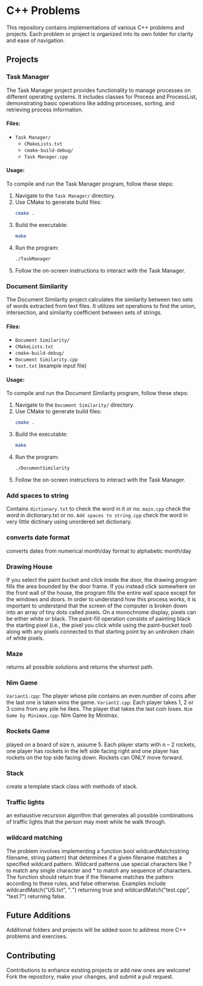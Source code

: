 # C++ Problems

This repository contains implementations of various C++ problems and projects. Each problem or project is organized into its own folder for clarity and ease of navigation.

## Projects

### Task Manager

The Task Manager project provides functionality to manage processes on different operating systems. It includes classes for Process and ProcessList, demonstrating basic operations like adding processes, sorting, and retrieving process information.

#### Files:
- `Task Manager/`
  - `CMakeLists.txt`
  - `cmake-build-debug/`
  - `Task Manager.cpp`

#### Usage:
To compile and run the Task Manager program, follow these steps:
1. Navigate to the `Task Manager/` directory.
2. Use CMake to generate build files:
     ```bash
     cmake .
     ```
3. Build the executable:
     ```bash
     make
     ```
4. Run the program:
     ```bash
     ./TaskManager
     ```
5. Follow the on-screen instructions to interact with the Task Manager.

### Document Similarity

The Document Similarity project calculates the similarity between two sets of words extracted from text files. It utilizes set operations to find the union, intersection, and similarity coefficient between sets of strings.

#### Files:
- `Document Similarity/`
- `CMakeLists.txt`
- `cmake-build-debug/`
- `Document Similarity.cpp`
- `text.txt` (example input file)

#### Usage:
To compile and run the Document Similarity program, follow these steps:
1. Navigate to the `Document Similarity/` directory.
2. Use CMake to generate build files:
     ```bash
     cmake .
     ```
3. Build the executable:
     ```bash
     make
     ```
4. Run the program:
     ```bash
     ./DocumentSimilarity
     ```
5. Follow the on-screen instructions to interact with the Task Manager.

### Add spaces to string

Contains `dictionary.txt` to check the word in it or no.
`main.cpp` check the word in dictionary.txt or no.
`Add spaces to string.cpp` check the word in very little dictinary using unordered set dictionary.

### converts date format

converts dates from numerical month/day format to alphabetic month/day


### Drawing House

If you select the paint bucket and click inside the door, the drawing program fills the area bounded by the door frame. If you instead click somewhere on the front wall of the house, the program fills the entire wall space except for the windows and doors.
In order to understand how this process works, it is important to understand that the screen of the computer is broken down into an array of tiny dots called pixels. On a monochrome display, pixels can be either white or black. The paint-fill operation consists of painting black the starting pixel (i.e., the pixel you click while using the paint-bucket tool) along with any pixels connected to that starting point by an unbroken chain of white pixels.

### Maze

returns all possible solutions and returns the shortest path.

### Nim Game

`Variant1.cpp`: The player whose pile contains an even number of coins after the last one is taken wins the game.
`Variant2.cpp`: Each player takes 1, 2 or 3 coins from any pile he likes. The player that takes the last coin loses.
`Nim Game by Minimax.cpp`: Nim Game by Minimax.

### Rockets Game

played on a board of size n, assume 5. Each player starts with n – 2 rockets, one player has rockets in the left side facing right and one player has rockets on the top side facing down. Rockets can ONLY move forward.

### Stack

create a template stack class with methods of stack.

### Traffic lights

an exhaustive recursion algorithm that generates all possible combinations of traffic lights that the person may meet while he walk through.

### wildcard matching

The problem involves implementing a function bool wildcardMatch(string filename, string pattern) that determines if a given filename matches a specified wildcard pattern. 
Wildcard patterns use special characters like ? to match any single character and * to match any sequence of characters. 
The function should return true if the filename matches the pattern according to these rules, and false otherwise. 
Examples include wildcardMatch("US.txt", "*.*") returning true and wildcardMatch("test.cpp", "test.?") returning false.

## Future Additions

Additional folders and projects will be added soon to address more C++ problems and exercises.

## Contributing

Contributions to enhance existing projects or add new ones are welcome! Fork the repository, make your changes, and submit a pull request.
